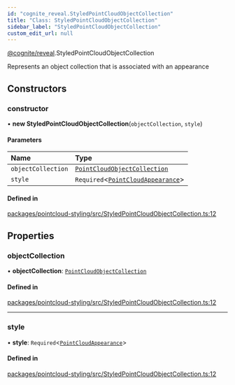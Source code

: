 ```yaml
---
id: "cognite_reveal.StyledPointCloudObjectCollection"
title: "Class: StyledPointCloudObjectCollection"
sidebar_label: "StyledPointCloudObjectCollection"
custom_edit_url: null
---
```


[@cognite/reveal](../modules/cognite_reveal.md).StyledPointCloudObjectCollection

Represents an object collection that is associated with an appearance

## Constructors

### constructor

• **new StyledPointCloudObjectCollection**(`objectCollection`, `style`)

#### Parameters

| Name | Type |
| :------ | :------ |
| `objectCollection` | [`PointCloudObjectCollection`](cognite_reveal.PointCloudObjectCollection.md) |
| `style` | `Required`<[`PointCloudAppearance`](../modules/cognite_reveal.md#pointcloudappearance)\> |

#### Defined in

[packages/pointcloud-styling/src/StyledPointCloudObjectCollection.ts:12](https://github.com/cognitedata/reveal/blob/e9e26d38/viewer/packages/pointcloud-styling/src/StyledPointCloudObjectCollection.ts#L12)

## Properties

### objectCollection

• **objectCollection**: [`PointCloudObjectCollection`](cognite_reveal.PointCloudObjectCollection.md)

#### Defined in

[packages/pointcloud-styling/src/StyledPointCloudObjectCollection.ts:12](https://github.com/cognitedata/reveal/blob/e9e26d38/viewer/packages/pointcloud-styling/src/StyledPointCloudObjectCollection.ts#L12)

___

### style

• **style**: `Required`<[`PointCloudAppearance`](../modules/cognite_reveal.md#pointcloudappearance)\>

#### Defined in

[packages/pointcloud-styling/src/StyledPointCloudObjectCollection.ts:12](https://github.com/cognitedata/reveal/blob/e9e26d38/viewer/packages/pointcloud-styling/src/StyledPointCloudObjectCollection.ts#L12)
